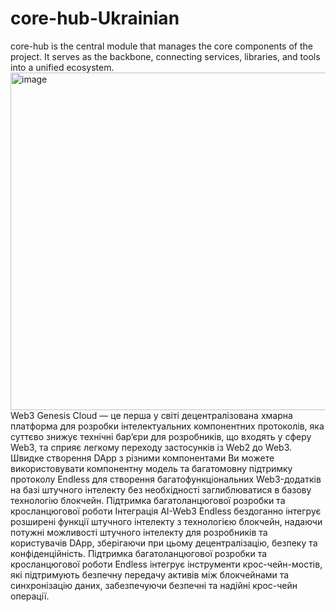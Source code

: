   # core-hub-Ukrainian
core-hub is the central module that manages the core components of the project. It serves as the backbone, connecting services, libraries, and tools into a unified ecosystem.
<img width="960" height="540" alt="image" src="https://github.com/user-attachments/assets/94c81f9f-022b-4bcf-b8ee-bffdaf84eefd" />
Web3 Genesis Cloud — це перша у світі децентралізована хмарна платформа для розробки інтелектуальних компонентних протоколів, яка суттєво знижує технічні бар’єри для розробників, що входять у сферу Web3, та сприяє легкому переходу застосунків із Web2 до Web3.
Швидке створення DApp з різними компонентами
Ви можете використовувати компонентну модель та багатомовну підтримку протоколу Endless для створення багатофункціональних Web3-додатків на базі штучного інтелекту без необхідності заглиблюватися в базову технологію блокчейн.
Підтримка багатоланцюгової розробки та кросланцюгової роботи
Інтеграція AI-Web3
Endless бездоганно інтегрує розширені функції штучного інтелекту з технологією блокчейн, надаючи потужні можливості штучного інтелекту для розробників та користувачів DApp, зберігаючи при цьому децентралізацію, безпеку та конфіденційність.
Підтримка багатоланцюгової розробки та кросланцюгової роботи
Endless інтегрує інструменти крос-чейн-мостів, які підтримують безпечну передачу активів між блокчейнами та синхронізацію даних, забезпечуючи безпечні та надійні крос-чейн операції.
